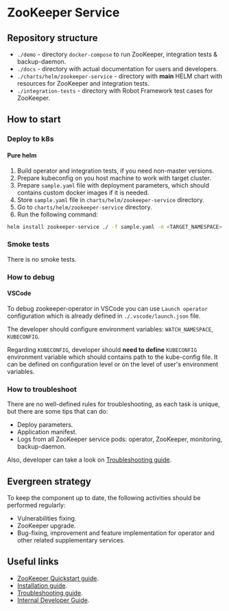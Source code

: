 # ZooKeeper Service

## Repository structure

* `./demo` - directory `docker-compose` to run ZooKeeper, integration tests & backup-daemon.
* `./docs` - directory with actual documentation for users and developers.
* `./charts/helm/zookeeper-service` - directory with **main** HELM chart with resources for ZooKeeper and
  integration tests.
* `./integration-tests` - directory with Robot Framework test cases for ZooKeeper.

## How to start

### Deploy to k8s

#### Pure helm

1. Build operator and integration tests, if you need non-master versions.
2. Prepare kubeconfig on you host machine to work with target cluster.
3. Prepare `sample.yaml` file with deployment parameters, which should contains custom docker images if it is needed.
4. Store `sample.yaml` file in `charts/helm/zookeeper-service` directory.
5. Go to `charts/helm/zookeeper-service` directory.
6. Run the following command:

  ```sh
  helm install zookeeper-service ./ -f sample.yaml -n <TARGET_NAMESPACE>
  ```

### Smoke tests

There is no smoke tests.

### How to debug

#### VSCode

To debug zookeeper-operator in VSCode you can use `Launch operator` configuration which is already defined in 
`./.vscode/launch.json` file.

The developer should configure environment variables: `WATCH_NAMESPACE`, `KUBECONFIG`.

Regarding `KUBECONFIG`, developer should **need to define** `KUBECONFIG` environment variable
which should contains path to the kube-config file. It can be defined on configuration level
or on the level of user's environment variables.

### How to troubleshoot

There are no well-defined rules for troubleshooting, as each task is unique, but there are some tips that can do:

* Deploy parameters.
* Application manifest.
* Logs from all ZooKeeper service pods: operator, ZooKeeper, monitoring, backup-daemon.

Also, developer can take a look on [Troubleshooting guide](/docs/public/troubleshooting.md).

## Evergreen strategy

To keep the component up to date, the following activities should be performed regularly:

* Vulnerabilities fixing.
* ZooKeeper upgrade.
* Bug-fixing, improvement and feature implementation for operator and other related supplementary services.

## Useful links

* [ZooKeeper Quickstart guide](/docs/internal/quickstart.md).
* [Installation guide](/docs/public/installation.md).
* [Troubleshooting guide](/docs/public/troubleshooting.md).
* [Internal Developer Guide](/docs/internal/developing.md).